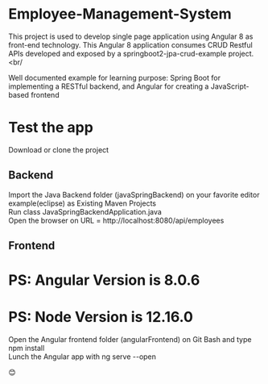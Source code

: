# Employee-Management-System

This project is used to develop single page application using Angular 8 as front-end technology. This Angular 8 application consumes CRUD Restful APIs developed and exposed by a springboot2-jpa-crud-example project. <br/

Well documented example for learning purpose: Spring Boot for implementing a RESTful backend, and Angular for creating a JavaScript-based frontend <br />

# Test the app
Download or clone the project <br />
## Backend
Import the Java Backend folder (javaSpringBackend) on your favorite editor example(eclipse) as Existing Maven Projects <br />
Run class JavaSpringBackendApplication.java <br />
Open the browser on URL = http://localhost:8080/api/employees <br />
## Frontend
# PS: Angular Version is 8.0.6 <br />
# PS: Node Version is 12.16.0 <br />
Open the Angular frontend folder (angularFrontend) on Git Bash and type npm install <br />
Lunch the Angular app with ng serve --open <br />

😊

